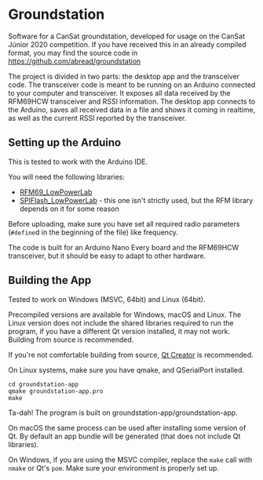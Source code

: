 # Groundstation
Software for a CanSat groundstation, developed for usage on the CanSat Júnior 2020 competition.
If you have received this in an already compiled format, you may find the source code in https://github.com/abread/groundstation

The project is divided in two parts: the desktop app and the transceiver code.
The transceiver code is meant to be running on an Arduino connected to your computer and transceiver.
It exposes all data received by the RFM69HCW transceiver and RSSI information.
The desktop app connects to the Arduino, saves all received data in a file and shows it coming in realtime, as well as the current RSSI reported by the transceiver.

## Setting up the Arduino
This is tested to work with the Arduino IDE.

You will need the following libraries:
- [RFM69_LowPowerLab](https://github.com/LowPowerLab/RFM69)
- [SPIFlash_LowPowerLab](https://github.com/LowPowerLab/RFM69) - this one isn't strictly used, but the RFM library depends on it for some reason

Before uploading, make sure you have set all required radio parameters (`#define`d in the beginning of the file) like frequency.

The code is built for an Arduino Nano Every board and the RFM69HCW transceiver, but it should be easy to adapt to other hardware.

## Building the App
Tested to work on Windows (MSVC, 64bit) and Linux (64bit).

Precompiled versions are available for Windows, macOS and Linux. The Linux version does not include the shared libraries required to run the program, if you have a different Qt version installed, it may not work. Building from source is recommended.

If you're not comfortable building from source, [Qt Creator](https://www.qt.io/development-tools) is recommended.

On Linux systems, make sure you have qmake, and QSerialPort installed.
```
cd groundstation-app
qmake groundstation-app.pro
make
```
Ta-dah! The program is built on groundstation-app/groundstation-app.

On macOS the same process can be used after installing some version of Qt. By default an app bundle will be generated (that does not include Qt libraries).

On Windows, if you are using the MSVC compiler, replace the `make` call with `nmake` or Qt's `pom`. Make sure your environment is properly set up.
